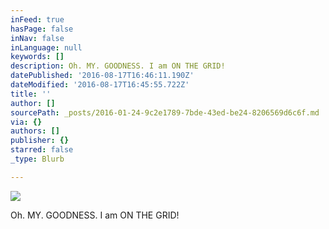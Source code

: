 ```yaml
---
inFeed: true
hasPage: false
inNav: false
inLanguage: null
keywords: []
description: Oh. MY. GOODNESS. I am ON THE GRID!
datePublished: '2016-08-17T16:46:11.190Z'
dateModified: '2016-08-17T16:45:55.722Z'
title: ''
author: []
sourcePath: _posts/2016-01-24-9c2e1789-7bde-43ed-be24-8206569d6c6f.md
via: {}
authors: []
publisher: {}
starred: false
_type: Blurb

---
```

![](https://the-grid-user-content.s3-us-west-2.amazonaws.com/c8b911c4-35cc-4d12-a664-1b7cdadce80b.png)

Oh. MY. GOODNESS. I am ON THE GRID!